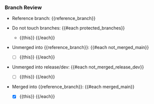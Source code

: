 ### Branch Review

- Reference branch: {{reference_branch}}

- Do not touch branches:
{{#each protected_branches}}
  - {{this}}
{{/each}}

- Unmerged into {{reference_branch}}:
{{#each not_merged_main}}
  - [ ] {{this}}
{{/each}}

- Unmerged into release/dev:
{{#each not_merged_release_dev}}
  - [ ] {{this}}
{{/each}}

- Merged into {{reference_branch}}:
{{#each merged_main}}
  - [x] {{this}}
{{/each}}